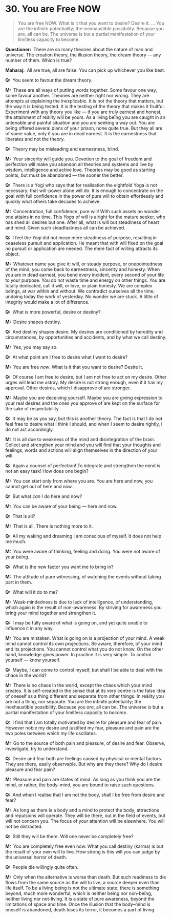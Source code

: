 # 30. You are Free NOW

>You are free NOW. What is it that you want to desire? Desire it. … You are the infinite potentiality; the
inexhaustible possibility. Because you <span style=font-style:normal>are</span>, all can be. The universe is but a partial manifestation of your limitless capacity to <span style=font-style:normal>become</span>.

**Questioner:**&ensp;There are so many theories about the nature of man and universe. The creation theory, the illusion theory, the dream theory — any number of them. Which is true?

**Maharaj:**&ensp;All are true, all are false. You can pick up whichever you like best.

**Q:**&ensp;You seem to favour the dream theory.

**M:**&ensp;These are all ways of putting words together. Some favour one way, some favour another. Theories are neither right nor wrong. They are attempts at explaining the inexplicable. It is not the theory that matters, but the way it is beïng tested. It is the testing of the theory that makes it fruitful. Experiment with any theory you like — if you are truly earnest and honest, the attainment of reälity will be yours. As a living beïng you are caught in an untenable and painful situation and you are seeking a way out. You are beïng offered several plans of your prison, none quite true. But they all are of some value, only if you are in dead earnest. It is the earnestness that liberates and not the theory.

**Q:**&ensp;Theory may be misleading and earnestness, blind.

**M:**&ensp;Your sincerity will guide you. Devotion to the goal of freedom and perfection will make you abandon all theories and systems and live by wisdom, intelligence and active love. Theories may be good as starting points, but must be abandoned — the sooner the better.

**Q:**&ensp;There is a <span data-tippy-content="One who practices <em>yoga</em>.">Yogi</span> who says that for realisation the eightfold <span data-tippy-content="One of the six systems of the Hindu philosophy (from <em>yoj</em>, to yoke or join). <em>Yoga</em> teaches the means by which the individual spirit (<em>jivatma</em>) can be joined or united with the universal spirit (<em>Paramatma</em>).">Yoga</span> is not necessary; that will-power alone will do. It is enough to concentrate on the goal with full confidence in the power of pure will to obtain effortlessly and quickly what others take decades to achieve.

**M:**&ensp;Concentration, full confidence, pure will! With such assets no wonder one attains in no time. This *Yoga* of will is alright for the mature seeker, who has shed all desires but one. After all, what is will but steadiness of heart and mind. Given such steadfastness all can be achieved.

**Q:**&ensp;I feel the *Yogi* did not mean mere steadiness of purpose, resulting in ceaseless pursuit and application. He meant that with will fixed on the goal no pursuit or application are needed. The mere fact of willing attracts its object.

**M:**&ensp;Whatever name you give it: will, or steady purpose, or onepointedness of the mind, you come back to earnestness, sincerity and honesty. When you are in dead earnest, you bend every incident, every second of your life to your purpose. You do not waste time and energy on other things. You are totally dedicated, call it will, or love, or plain honesty. We are complex beïngs, at war within and without. We contradict ourselves all the time, undoing today the work of yesterday. No wonder we are stuck. A little of integrity would make a lot of difference.

**Q:**&ensp;What is more powerful, desire or destiny?

**M:**&ensp;Desire shapes destiny.

**Q:**&ensp;And destiny shapes desire. My desires are conditioned by heredity and circumstances, by opportunities and accidents, and by what we call destiny.

**M:**&ensp;Yes, you may say so.

**Q:**&ensp;At what point am I free to desire what I want to desire?

**M:**&ensp;You are free *now*. What is it that you want to desire? Desire it.

**Q:**&ensp;Of course I am free to desire, but I am not free to act on my desire. Other urges will lead me astray. My desire is not strong enough, even if it has my approval. Other desires, which I disapprove of are stronger.

**M:**&ensp;Maybe you are deceiving yourself. Maybe you are giving expression to your real desires and the ones you approve of are kept on the surface for the sake of respectability.

**Q:**&ensp;It may be as you say, but this is another theory. The fact is that I do not feel free to desire what I think I should, and when I seem to desire rightly, I do not act accordingly.

**M:**&ensp;It is all due to weakness of the mind and disintegration of the brain. Collect and strengthen your mind and you will find that your thoughts and feelings, words and actions will align themselves in the direction of your will.

**Q:**&ensp;Again a counsel of perfection! To integrate and strengthen the mind is not an easy task! How does one begin?

**M:**&ensp;You can start only from where you are. You are here and now, you cannot get out of here and now.

**Q:**&ensp;But what *can* I do here and now?

**M:**&ensp;You can be aware of your beïng — here and now.

**Q:**&ensp;That is all?

**M:**&ensp;That is all. There is nothing more to it.

**Q:**&ensp;All my waking and dreaming I am conscious of myself. It does not help me much.

**M:**&ensp;You were aware of thinking, feeling and doing. You were not aware of your *beïng*.

**Q:**&ensp;What is the new factor you want me to bring in?

**M:**&ensp;The attitude of pure witnessing, of watching the events without taking part in them.

**Q:**&ensp;What will it do to me?

**M:**&ensp;Weak-mindedness is due to lack of intelligence, of understanding, which again is the result of non-awareness. By striving for awareness you bring your mind together and strengthen it.

**Q:**&ensp;I may be fully aware of what is going on, and yet quite unable to influence it in any way.

**M:**&ensp;You are mistaken. What is going on is a projection of your mind. A weak mind cannot control its own projections. Be aware, therefore, of your mind and its projections. You cannot control what you do not know. On the other hand, knowledge gives power. In practice it is very simple. To control yourself — know yourself.

**Q:**&ensp;Maybe, I can come to control myself, but shall I be able to deal with the chaos in the world?

**M:**&ensp;There is no chaos in the world, except the chaos which your mind creates. It is self-created in the sense that at its very centre is the false idea of oneself as a thing different and separate from other things. In reälity you are not a thing, nor separate. You are the infinite potentiality; the inexhaustible possibility. Because you *are*, all can be. The universe is but a partial manifestation of your limitless capacity to *become*.

**Q:**&ensp;I find that I am totally motivated by desire for pleasure and fear of pain. However noble my desire and justified my fear, pleasure and pain are the two poles between which my life oscillates.

**M:**&ensp;Go to the source of both pain and pleasure, of desire and fear. Observe, investigate, try to understand.

**Q:**&ensp;Desire and fear both are feelings caused by physical or mental factors. They are there, easily observable. But why are they there? Why do l desire pleasure and fear pain?

**M:**&ensp;Pleasure and pain are states of mind. As long as you think you are the mind, or rather, the body–mind, you are bound to raise such questions.

**Q:**&ensp;And when I realise that I am not the body, shall I be free from desire and fear?

**M:**&ensp;As long as there is a body and a mind to protect the body, attractions and repulsions will operate. They will be there, out in the field of events, but will not concern you. The focus of your attention will be elsewhere. You will not be distracted.

**Q:**&ensp;Still they will be there. Will one never be completely free?

**M:**&ensp;You are completely free even now. What you call destiny (<span data-tippy-content="Action or “the fruits of action”. <em>Karma</em> is of three kinds: <em>sanchita</em> (accumulated from previous births), <em>prarabdha</em> (portion of the past <em>karma</em> to be worked out in the present life) and <em>agami</em> (the current <em>karma</em> the result of which will fructify in future).">karma</span>) is but the result of your own will to live. How strong is this will you can judge by the universal horror of death.

**Q:**&ensp;People die willingly quite often.

**M:**&ensp;Only when the alternative is worse than death. But such readiness to die flows from the same source as the will to live, a source deeper even than life itself. To be a living beïng is not the ultimate state; there is something beyond, much more wonderful, which is neither beïng nor non-beïng, neither living nor not-living. It is a state of pure awareness, beyond the limitations of space and time. Once the illusion that the body–mind is oneself is abandoned, death loses its terror, it becomes a part of living.

<script>
export default {
  props: ["slot-key"],
  mounted () {
    tippy("[data-tippy-content]", {allowHTML: true});
  }
}
</script>